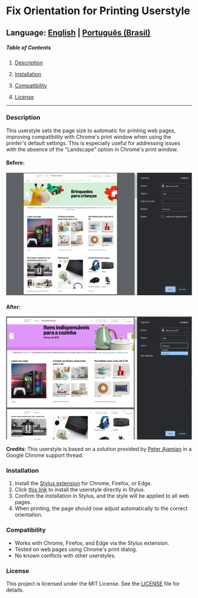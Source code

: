 # Fix Orientation for Printing Userstyle

## Language: [English](README_en.md) | [Português (Brasil)](README_pt-br.md)

##### Table of Contents

1. [Description](#description)

2. [Installation](#installation)

3. [Compatibility](#compatibility)

4. [License](#license)

---

### Description

This userstyle sets the page size to automatic for printing web pages, improving compatibility with Chrome's print window when using the printer's default settings. This is especially useful for addressing issues with the absence of the "Landscape" option in Chrome's print window.

#### Before:
![Before applying the UserStyle](../images/before.png)

#### After:
![After applying the UserStyle](../images/after.png)

**Credits**: This userstyle is based on a solution provided by [Peter Ajamian](https://support.google.com/chrome/thread/3101500?hl=en&msgid=95601075) in a Google Chrome support thread.

### Installation

1. Install the [Stylus extension](https://add0n.com/stylus.html) for Chrome, Firefox, or Edge.
2. Click [this link](https://github.com/Drigva/UserStyles/raw/refs/heads/main/fix-print-orientation/css/fix-print-orientation.user.css) to install the userstyle directly in Stylus.
3. Confirm the installation in Stylus, and the style will be applied to all web pages.
4. When printing, the page should now adjust automatically to the correct orientation.

### Compatibility

- Works with Chrome, Firefox, and Edge via the Stylus extension.
- Tested on web pages using Chrome's print dialog.
- No known conflicts with other userstyles.

### License

This project is licensed under the MIT License. See the [LICENSE](LICENSE) file for details.
